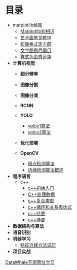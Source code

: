 # [目录](README.md)


* matplotlib绘图
    * [Matplotlib初相识](matplotlib/ch1.md)
    * [艺术画笔见乾坤](matplotlib/ch2.md)
    * [布局格式定方圆](matplotlib/ch3.md)
    * [文字图例尽眉目](matplotlib/ch4.md)
    *  [样式色彩秀芳华](matplotlib/ch5.md)
* **计算机视觉**
    * **超分辨率**
    * **图像分割**
    * **图像分类**
    * **RCNN**
    * **YOLO**
      * [yolov1算法](cv/yolov1.md)
      * [yolov2算法](cv/yolov2.md)
    * **优化部署**

    * **OpenCV**
      * [斑点检测算法](cv/ch1.md)
      * [边缘检测算法概述](cv/ch2.md)
* **程序语言**
  * c++
    * [c++初始入门](C++/ch1.md)
    * [C++处理数据](C++/ch2.md)
    * [c++复合类型](C++/ch3.md)
    * [c++循环和关系表达式](C++/ch4.md)
    * [c++待更](C++/ch5.md)
    * [c++待更](C++/ch6.md)
* **数据结构与算法**
* **语音识别**
* **机器学习**
  * [特征选择方法调研](MachineLearning/ch1.md)
* **项目实战**



[DataWhale开源网址学习](https://datawhale.feishu.cn/docs/doccn0AOicI3LJ8RwhY0cuDPSOc#zDsZM5)



